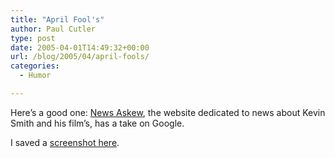 ```yaml
---
title: "April Fool's"
author: Paul Cutler
type: post
date: 2005-04-01T14:49:32+00:00
url: /blog/2005/04/april-fools/
categories:
  - Humor

---
```

Here&#8217;s a good one: [News Askew][1], the website dedicated to news about Kevin Smith and his film&#8217;s, has a take on Google.

I saved a [screenshot here][2].

 [1]: http://www.newsaskew.com/
 [2]: http://www.paulcutler.org/misc/viewaskew.JPG